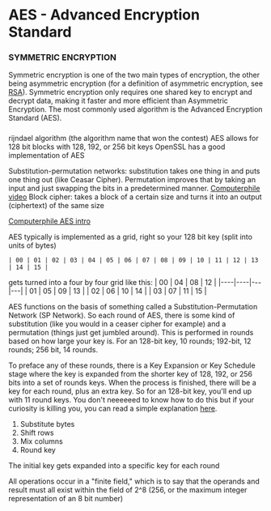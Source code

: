 # AES - Advanced Encryption Standard

### SYMMETRIC ENCRYPTION
Symmetric encryption is one of the two main types of encryption, the other being asymmetric encryption (for a definition of asymmetric encryption, see [RSA](/RSA.md)). Symmetric encryption only requires one shared key to encrypt and decrypt data, making it faster and more efficient than Asymmetric Encryption. The most commonly used algorithm is the Advanced Encryption Standard (AES).

### 
rijndael algorithm (the algorithm name that won the contest)
AES allows for 128 bit blocks with 128, 192, or 256 bit keys
OpenSSL has a good implementation of AES


Substitution-permutation networks: substitution takes one thing in and puts one thing out (like Ceasar Cipher). Permutation improves that by taking an input and just swapping the bits in a predetermined manner. [Computerphile video](https://youtu.be/DLjzI5dX8jc?si=7YmigjEi77CZKz0i)
Block cipher: takes a block of a certain size and turns it into an output (ciphertext) of the same size

[Computerphile AES intro](https://youtu.be/VYech-c5Dic?si=9YuixecUyyb7Qvp-)

AES typically is implemented as a grid, right so your 128 bit key (split into units of bytes)
```
| 00 | 01 | 02 | 03 | 04 | 05 | 06 | 07 | 08 | 09 | 10 | 11 | 12 | 13 | 14 | 15 |
```
gets turned into a four by four grid like this:
| 00 | 04 | 08 | 12 |
|----|----|---|---|
| 01 | 05 | 09 | 13 |
| 02 | 06 | 10 | 14 |
| 03 | 07 | 11 | 15 |

AES functions on the basis of something called a Substitution-Permutation Network (SP Network). So each round of AES, there is some kind of substitution (like you would in a ceaser cipher for example) and a permutation (things just get jumbled around). This is performed in rounds based on how large your key is. For an 128-bit key, 10 rounds; 192-bit, 12 rounds; 256 bit, 14 rounds.

To preface any of these rounds, there is a Key Expansion or Key Schedule stage where the key is expanded from the shorter key of 128, 192, or 256 bits into a set of rounds keys. When the process is finished, there will be a key for each round, plus an extra key. So for an 128-bit key, you'll end up with 11 round keys.
You don't neeeeeed to know how to do this but if your curiosity is killing you, you can read a simple explanation [here](/Cryptography/KeySchedule.md).

1. Substitute bytes
1. Shift rows
1. Mix columns
1. Round key

The initial key gets expanded into a specific key for each round

All operations occur in a "finite field," which is to say that the operands and result must all exist within the field of 2^8 (256, or the maximum integer representation of an 8 bit number)